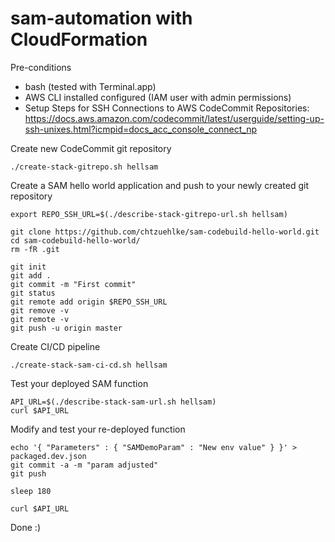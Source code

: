# sam-automation with CloudFormation

Pre-conditions

- bash (tested with Terminal.app)
- AWS CLI installed configured (IAM user with admin permissions)
- Setup Steps for SSH Connections to AWS CodeCommit Repositories: https://docs.aws.amazon.com/codecommit/latest/userguide/setting-up-ssh-unixes.html?icmpid=docs_acc_console_connect_np

Create new CodeCommit git repository

    ./create-stack-gitrepo.sh hellsam

Create a SAM hello world application and push to your newly created git repository

    export REPO_SSH_URL=$(./describe-stack-gitrepo-url.sh hellsam)
    
    git clone https://github.com/chtzuehlke/sam-codebuild-hello-world.git
    cd sam-codebuild-hello-world/
    rm -fR .git

    git init
    git add .
    git commit -m "First commit"
    git status
    git remote add origin $REPO_SSH_URL
    git remove -v
    git remote -v
    git push -u origin master

Create CI/CD pipeline

    ./create-stack-sam-ci-cd.sh hellsam

Test your deployed SAM function

    API_URL=$(./describe-stack-sam-url.sh hellsam)
    curl $API_URL

Modify and test your re-deployed function

    echo '{ "Parameters" : { "SAMDemoParam" : "New env value" } }' > packaged.dev.json
    git commit -a -m "param adjusted"
    git push

    sleep 180

    curl $API_URL

Done :)
